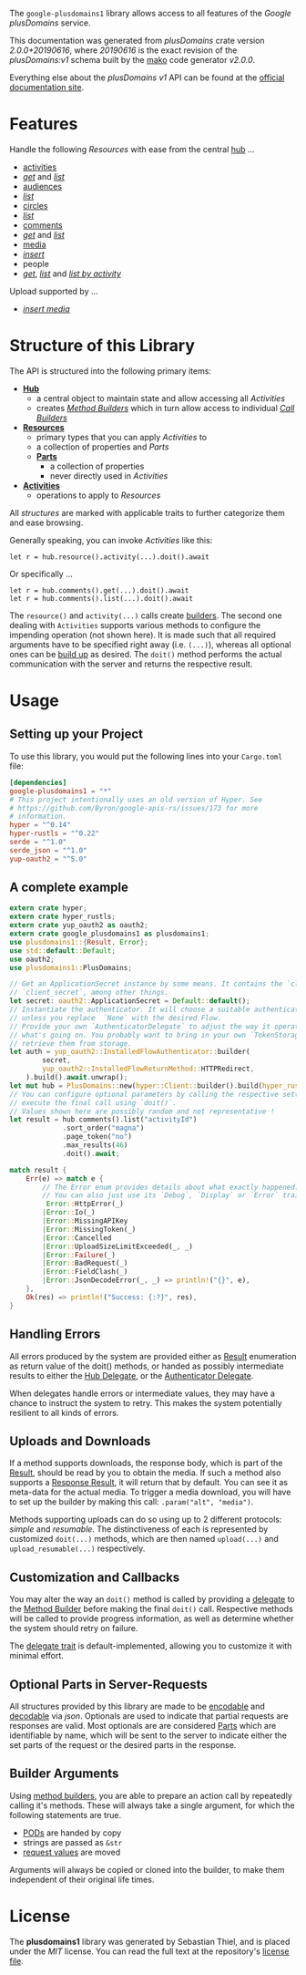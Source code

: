 <!---
DO NOT EDIT !
This file was generated automatically from 'src/mako/api/README.md.mako'
DO NOT EDIT !
-->
The `google-plusdomains1` library allows access to all features of the *Google plusDomains* service.

This documentation was generated from *plusDomains* crate version *2.0.0+20190616*, where *20190616* is the exact revision of the *plusDomains:v1* schema built by the [mako](http://www.makotemplates.org/) code generator *v2.0.0*.

Everything else about the *plusDomains* *v1* API can be found at the
[official documentation site](https://developers.google.com/+/domains/).
# Features

Handle the following *Resources* with ease from the central [hub](https://docs.rs/google-plusdomains1/2.0.0+20190616/google_plusdomains1/PlusDomains) ... 

* [activities](https://docs.rs/google-plusdomains1/2.0.0+20190616/google_plusdomains1/api::Activity)
 * [*get*](https://docs.rs/google-plusdomains1/2.0.0+20190616/google_plusdomains1/api::ActivityGetCall) and [*list*](https://docs.rs/google-plusdomains1/2.0.0+20190616/google_plusdomains1/api::ActivityListCall)
* [audiences](https://docs.rs/google-plusdomains1/2.0.0+20190616/google_plusdomains1/api::Audience)
 * [*list*](https://docs.rs/google-plusdomains1/2.0.0+20190616/google_plusdomains1/api::AudienceListCall)
* [circles](https://docs.rs/google-plusdomains1/2.0.0+20190616/google_plusdomains1/api::Circle)
 * [*list*](https://docs.rs/google-plusdomains1/2.0.0+20190616/google_plusdomains1/api::CircleListCall)
* [comments](https://docs.rs/google-plusdomains1/2.0.0+20190616/google_plusdomains1/api::Comment)
 * [*get*](https://docs.rs/google-plusdomains1/2.0.0+20190616/google_plusdomains1/api::CommentGetCall) and [*list*](https://docs.rs/google-plusdomains1/2.0.0+20190616/google_plusdomains1/api::CommentListCall)
* [media](https://docs.rs/google-plusdomains1/2.0.0+20190616/google_plusdomains1/api::Media)
 * [*insert*](https://docs.rs/google-plusdomains1/2.0.0+20190616/google_plusdomains1/api::MediaInsertCall)
* people
 * [*get*](https://docs.rs/google-plusdomains1/2.0.0+20190616/google_plusdomains1/api::PeopleGetCall), [*list*](https://docs.rs/google-plusdomains1/2.0.0+20190616/google_plusdomains1/api::PeopleListCall) and [*list by activity*](https://docs.rs/google-plusdomains1/2.0.0+20190616/google_plusdomains1/api::PeopleListByActivityCall)


Upload supported by ...

* [*insert media*](https://docs.rs/google-plusdomains1/2.0.0+20190616/google_plusdomains1/api::MediaInsertCall)



# Structure of this Library

The API is structured into the following primary items:

* **[Hub](https://docs.rs/google-plusdomains1/2.0.0+20190616/google_plusdomains1/PlusDomains)**
    * a central object to maintain state and allow accessing all *Activities*
    * creates [*Method Builders*](https://docs.rs/google-plusdomains1/2.0.0+20190616/google_plusdomains1/client::MethodsBuilder) which in turn
      allow access to individual [*Call Builders*](https://docs.rs/google-plusdomains1/2.0.0+20190616/google_plusdomains1/client::CallBuilder)
* **[Resources](https://docs.rs/google-plusdomains1/2.0.0+20190616/google_plusdomains1/client::Resource)**
    * primary types that you can apply *Activities* to
    * a collection of properties and *Parts*
    * **[Parts](https://docs.rs/google-plusdomains1/2.0.0+20190616/google_plusdomains1/client::Part)**
        * a collection of properties
        * never directly used in *Activities*
* **[Activities](https://docs.rs/google-plusdomains1/2.0.0+20190616/google_plusdomains1/client::CallBuilder)**
    * operations to apply to *Resources*

All *structures* are marked with applicable traits to further categorize them and ease browsing.

Generally speaking, you can invoke *Activities* like this:

```Rust,ignore
let r = hub.resource().activity(...).doit().await
```

Or specifically ...

```ignore
let r = hub.comments().get(...).doit().await
let r = hub.comments().list(...).doit().await
```

The `resource()` and `activity(...)` calls create [builders][builder-pattern]. The second one dealing with `Activities` 
supports various methods to configure the impending operation (not shown here). It is made such that all required arguments have to be 
specified right away (i.e. `(...)`), whereas all optional ones can be [build up][builder-pattern] as desired.
The `doit()` method performs the actual communication with the server and returns the respective result.

# Usage

## Setting up your Project

To use this library, you would put the following lines into your `Cargo.toml` file:

```toml
[dependencies]
google-plusdomains1 = "*"
# This project intentionally uses an old version of Hyper. See
# https://github.com/Byron/google-apis-rs/issues/173 for more
# information.
hyper = "^0.14"
hyper-rustls = "^0.22"
serde = "^1.0"
serde_json = "^1.0"
yup-oauth2 = "^5.0"
```

## A complete example

```Rust
extern crate hyper;
extern crate hyper_rustls;
extern crate yup_oauth2 as oauth2;
extern crate google_plusdomains1 as plusdomains1;
use plusdomains1::{Result, Error};
use std::default::Default;
use oauth2;
use plusdomains1::PlusDomains;

// Get an ApplicationSecret instance by some means. It contains the `client_id` and 
// `client_secret`, among other things.
let secret: oauth2::ApplicationSecret = Default::default();
// Instantiate the authenticator. It will choose a suitable authentication flow for you, 
// unless you replace  `None` with the desired Flow.
// Provide your own `AuthenticatorDelegate` to adjust the way it operates and get feedback about 
// what's going on. You probably want to bring in your own `TokenStorage` to persist tokens and
// retrieve them from storage.
let auth = yup_oauth2::InstalledFlowAuthenticator::builder(
        secret,
        yup_oauth2::InstalledFlowReturnMethod::HTTPRedirect,
    ).build().await.unwrap();
let mut hub = PlusDomains::new(hyper::Client::builder().build(hyper_rustls::HttpsConnector::with_native_roots()), auth);
// You can configure optional parameters by calling the respective setters at will, and
// execute the final call using `doit()`.
// Values shown here are possibly random and not representative !
let result = hub.comments().list("activityId")
             .sort_order("magna")
             .page_token("no")
             .max_results(46)
             .doit().await;

match result {
    Err(e) => match e {
        // The Error enum provides details about what exactly happened.
        // You can also just use its `Debug`, `Display` or `Error` traits
         Error::HttpError(_)
        |Error::Io(_)
        |Error::MissingAPIKey
        |Error::MissingToken(_)
        |Error::Cancelled
        |Error::UploadSizeLimitExceeded(_, _)
        |Error::Failure(_)
        |Error::BadRequest(_)
        |Error::FieldClash(_)
        |Error::JsonDecodeError(_, _) => println!("{}", e),
    },
    Ok(res) => println!("Success: {:?}", res),
}

```
## Handling Errors

All errors produced by the system are provided either as [Result](https://docs.rs/google-plusdomains1/2.0.0+20190616/google_plusdomains1/client::Result) enumeration as return value of
the doit() methods, or handed as possibly intermediate results to either the 
[Hub Delegate](https://docs.rs/google-plusdomains1/2.0.0+20190616/google_plusdomains1/client::Delegate), or the [Authenticator Delegate](https://docs.rs/yup-oauth2/*/yup_oauth2/trait.AuthenticatorDelegate.html).

When delegates handle errors or intermediate values, they may have a chance to instruct the system to retry. This 
makes the system potentially resilient to all kinds of errors.

## Uploads and Downloads
If a method supports downloads, the response body, which is part of the [Result](https://docs.rs/google-plusdomains1/2.0.0+20190616/google_plusdomains1/client::Result), should be
read by you to obtain the media.
If such a method also supports a [Response Result](https://docs.rs/google-plusdomains1/2.0.0+20190616/google_plusdomains1/client::ResponseResult), it will return that by default.
You can see it as meta-data for the actual media. To trigger a media download, you will have to set up the builder by making
this call: `.param("alt", "media")`.

Methods supporting uploads can do so using up to 2 different protocols: 
*simple* and *resumable*. The distinctiveness of each is represented by customized 
`doit(...)` methods, which are then named `upload(...)` and `upload_resumable(...)` respectively.

## Customization and Callbacks

You may alter the way an `doit()` method is called by providing a [delegate](https://docs.rs/google-plusdomains1/2.0.0+20190616/google_plusdomains1/client::Delegate) to the 
[Method Builder](https://docs.rs/google-plusdomains1/2.0.0+20190616/google_plusdomains1/client::CallBuilder) before making the final `doit()` call. 
Respective methods will be called to provide progress information, as well as determine whether the system should 
retry on failure.

The [delegate trait](https://docs.rs/google-plusdomains1/2.0.0+20190616/google_plusdomains1/client::Delegate) is default-implemented, allowing you to customize it with minimal effort.

## Optional Parts in Server-Requests

All structures provided by this library are made to be [encodable](https://docs.rs/google-plusdomains1/2.0.0+20190616/google_plusdomains1/client::RequestValue) and 
[decodable](https://docs.rs/google-plusdomains1/2.0.0+20190616/google_plusdomains1/client::ResponseResult) via *json*. Optionals are used to indicate that partial requests are responses 
are valid.
Most optionals are are considered [Parts](https://docs.rs/google-plusdomains1/2.0.0+20190616/google_plusdomains1/client::Part) which are identifiable by name, which will be sent to 
the server to indicate either the set parts of the request or the desired parts in the response.

## Builder Arguments

Using [method builders](https://docs.rs/google-plusdomains1/2.0.0+20190616/google_plusdomains1/client::CallBuilder), you are able to prepare an action call by repeatedly calling it's methods.
These will always take a single argument, for which the following statements are true.

* [PODs][wiki-pod] are handed by copy
* strings are passed as `&str`
* [request values](https://docs.rs/google-plusdomains1/2.0.0+20190616/google_plusdomains1/client::RequestValue) are moved

Arguments will always be copied or cloned into the builder, to make them independent of their original life times.

[wiki-pod]: http://en.wikipedia.org/wiki/Plain_old_data_structure
[builder-pattern]: http://en.wikipedia.org/wiki/Builder_pattern
[google-go-api]: https://github.com/google/google-api-go-client

# License
The **plusdomains1** library was generated by Sebastian Thiel, and is placed 
under the *MIT* license.
You can read the full text at the repository's [license file][repo-license].

[repo-license]: https://github.com/Byron/google-apis-rsblob/master/LICENSE.md
